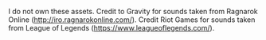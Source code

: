 I do not own these assets.
Credit to Gravity for sounds taken from Ragnarok Online (http://iro.ragnarokonline.com/).
Credit Riot Games for sounds taken from League of Legends (https://www.leagueoflegends.com/).